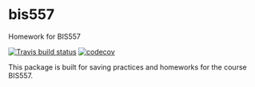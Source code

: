 # bis557
Homework for BIS557

<!-- badges: start -->
[![Travis build status](https://travis-ci.org/nixgank-wang/bis557.svg?branch=master)](https://travis-ci.org/nixgank-wang/bis557)
[![codecov](https://codecov.io/gh/nixgank-wang/bis557/branch/master/graph/badge.svg)](https://codecov.io/gh/nixgank-wang/bis557)
<!-- badges: end -->

This package is built for saving practices and homeworks for the course BIS557.


